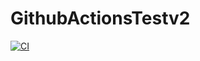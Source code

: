 # GithubActionsTestv2

[![CI](https://github.com/2302436/GithubActionsTestv2/actions/workflows/blank.yml/badge.svg)](https://github.com/2302436/GithubActionsTestv2/actions/workflows/blank.yml)
